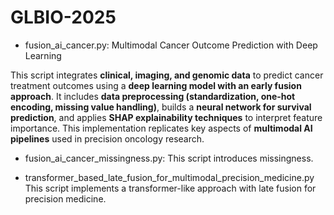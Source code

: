 # GLBIO-2025

* fusion_ai_cancer.py: Multimodal Cancer Outcome Prediction with Deep Learning

This script integrates **clinical, imaging, and genomic data** to predict cancer treatment outcomes using a **deep learning model with an early fusion approach**. It includes **data preprocessing (standardization, one-hot encoding, missing value handling)**, builds a **neural network for survival prediction**, and applies **SHAP explainability techniques** to interpret feature importance. This implementation replicates key aspects of **multimodal AI pipelines** used in precision oncology research. 
* fusion_ai_cancer_missingness.py:
This script introduces missingness.

* transformer_based_late_fusion_for_multimodal_precision_medicine.py
This script implements a transformer-like approach with late fusion for precision medicine.
